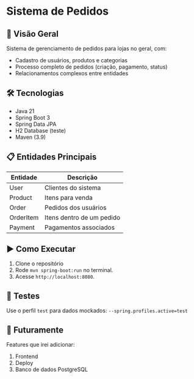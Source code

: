 # Sistema de Pedidos

## 📌 Visão Geral
Sistema de gerenciamento de pedidos para lojas no geral, com:
- Cadastro de usuários, produtos e categorias
- Processo completo de pedidos (criação, pagamento, status)
- Relacionamentos complexos entre entidades

## 🛠 Tecnologias
- Java 21
- Spring Boot 3
- Spring Data JPA
- H2 Database (teste)
- Maven (3.9)

## 📋 Entidades Principais
| Entidade       | Descrição                     |
|----------------|-------------------------------|
| User           | Clientes do sistema           |
| Product        | Itens para venda              |
| Order          | Pedidos dos usuários          |
| OrderItem      | Itens dentro de um pedido     |
| Payment        | Pagamentos associados         |

## ▶ Como Executar
1. Clone o repositório
2. Rode `mvn spring-boot:run` no terminal.
3. Acesse `http://localhost:8080`.

## 🧪 Testes
Use o perfil `test` para dados mockados:
`--spring.profiles.active=test`

## 💭 Futuramente
Features que irei adicionar:
1. Frontend 
2. Deploy
3. Banco de dados PostgreSQL
